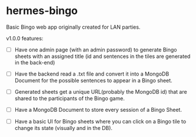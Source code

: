 # hermes-bingo
Basic Bingo web app originally created for LAN parties.

v1.0.0 features:

- [ ] Have one admin page (with an admin password) to generate Bingo sheets with an assigned title (id and sentences in the tiles are generated in the back-end)

- [ ] Have the backend read a .txt file and convert it into a MongoDB Document for the possible sentences to appear in a Bingo sheet.

- [ ] Generated sheets get a unique URL(probably the MongoDB id) that are shared to the participants of the Bingo game.

- [ ] Have a MongoDB Document to store every session of a Bingo Sheet.

- [ ] Have a basic UI for Bingo sheets where you can click on a Bingo tile to change its state (visually and in the DB).

